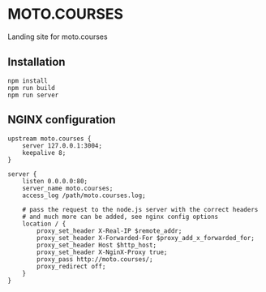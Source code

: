 # MOTO.COURSES

Landing site for moto.courses

## Installation

    npm install
    npm run build
    npm run server

## NGINX configuration

    upstream moto.courses {
        server 127.0.0.1:3004;
        keepalive 8;
    }

    server {
        listen 0.0.0.0:80;
        server_name moto.courses;
        access_log /path/moto.courses.log;

        # pass the request to the node.js server with the correct headers
        # and much more can be added, see nginx config options
        location / {
            proxy_set_header X-Real-IP $remote_addr;
            proxy_set_header X-Forwarded-For $proxy_add_x_forwarded_for;
            proxy_set_header Host $http_host;
            proxy_set_header X-NginX-Proxy true;
            proxy_pass http://moto.courses/;
            proxy_redirect off;
        }
    }